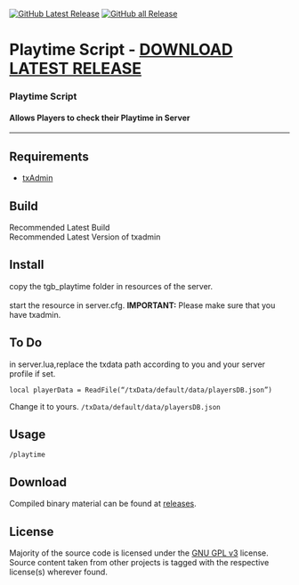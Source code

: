 [![GitHub Latest Release](https://img.shields.io/github/downloads/techygamebar/tgb_playtime/latest/total?label=latest-release&logo=GitHub)](https://github.com/techygamebar/tgb_playtime/releases/latest)
[![GitHub all Release](https://img.shields.io/github/downloads/techygamebar/tgb_playtime/total?label=all-releases&logo=GitHub)](https://github.com/techygamebar/tgb_playtime/releases)

# Playtime Script - [DOWNLOAD LATEST RELEASE](https://github.com/techygamebar/tgb_playtime/releases/latest/download/tgb_playtime.zip)

### Playtime Script
#### Allows Players to check their Playtime in Server
---

## Requirements
- [txAdmin](https://github.com/tabarra/txAdmin)

## Build
Recommended Latest Build <br>
Recommended Latest Version of txadmin

## Install
copy the tgb_playtime folder in resources of the server.  
<br>        start the resource in server.cfg.
 **IMPORTANT:** Please make sure that you have txadmin.

## To Do
in server.lua,replace the txdata path according to you and your server profile if set.

``local playerData = ReadFile(“/txData/default/data/playersDB.json”)``

Change it to yours. ``/txData/default/data/playersDB.json``

## Usage
`/playtime` 

## Download
Compiled binary material can be found at [releases](https://github.com/techygamebar/tgb_playtime/releases).

## License
Majority of the source code is licensed under the [GNU GPL v3](LICENSE) license.
Source content taken from other projects is tagged with the respective license(s) wherever found.
